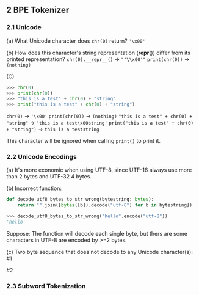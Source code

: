 ## 2 BPE Tokenizer

### 2.1 Unicode

(a) What Unicode character does `chr(0)` return?
`'\x00'`

(b) How does this character's string representation (__repr__()) differ from its printed representation?
`chr(0).__repr__()` -> `"'\\x00'"`
`print(chr(0))` -> `(nothing)`

(C) 
```python
>>> chr(0)
>>> print(chr(0))
>>> "this is a test" + chr(0) + "string"
>>> print("this is a test" + chr(0) + "string")
```

`chr(0)` -> `'\x00'`
`print(chr(0))` -> `(nothing)`
`"this is a test" + chr(0) + "string"` -> `'this is a test\x00string'`
`print("this is a test" + chr(0) + "string")` -> `this is a teststring`

This character will be ignored when calling `print()` to print it.

### 2.2 Unicode Encodings

(a) It's more economic when using UTF-8, since UTF-16 always use more than 2 bytes and UTF-32 4 bytes.

(b) Incorrect function:
```python
def decode_utf8_bytes_to_str_wrong(bytestring: bytes):
	return "".join([bytes([b]).decode("utf-8") for b in bytestring])

>>> decode_utf8_bytes_to_str_wrong("hello".encode("utf-8"))
'hello'
```

Suppose: The function will decode each single byte, but thers are some characters in UTF-8 are encoded by >=2 bytes.

(c) Two byte sequence that does not decode to any Unicode character(s):
#1 

#2 

### 2.3 Subword Tokenization

